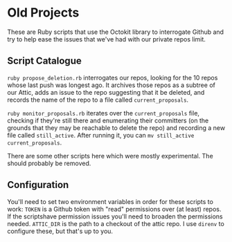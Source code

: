 # Old Projects

These are Ruby scripts
that use the Octokit library
to interrogate Github
and try to help ease the issues
that we've had with our private repos limit.

## Script Catalogue

`ruby propose_deletion.rb` interrogates our repos,
looking for the 10 repos
whose last push was longest ago.
It archives those repos as a subtree of our Attic,
adds an issue to the repo suggesting that it be deleted,
and records the name of the repo to
a file called `current_proposals`.

`ruby monitor_proposals.rb` iterates over
the `current_proposals` file,
checking if they're still there
and enumerating their committers
(on the grounds that they may be reachable to delete the repo)
and recording a new file
called `still_active`.
After running it,
you can `mv still_active current_proposals`.

There are some other scripts here
which were mostly experimental.
The should probably be removed.

## Configuration

You'll need to set two environment variables
in order for these scripts to work:
`TOKEN` is a Github token with "read" permissions
over (at least) repos.
If the scriptshave permission issues
you'll need to broaden the permissions needed.
`ATTIC_DIR` is the path to a checkout of the attic repo.
I use `direnv` to configure these,
but that's up to you.
